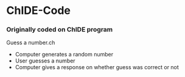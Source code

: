 # ChIDE-Code
### Originally coded on ChIDE program

Guess a number.ch
- Computer generates a random number
- User guesses a number
- Computer gives a response on whether guess was correct or not
